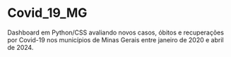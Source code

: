 # Covid_19_MG
Dashboard em Python/CSS avaliando novos casos, óbitos e recuperações por Covid-19 nos municípios de Minas Gerais entre janeiro de 2020 e abril de 2024.
